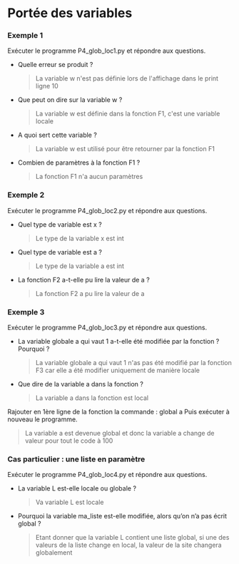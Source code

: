 # Portée des variables

### Exemple 1
Exécuter le programme P4_glob_loc1.py et répondre aux questions.

- Quelle erreur se produit ? 
    > La variable w n'est pas définie lors de l'affichage dans le print ligne 10
- Que peut on dire sur la variable w ?
    > La variable w est définie dans la fonction F1, c'est une variable locale
- A quoi sert cette variable ?
    > La variable w est utilisé pour être retourner par la fonction F1
- Combien de paramètres à la fonction F1 ?
    > La fonction F1 n'a aucun paramètres

### Exemple 2
Exécuter le programme P4_glob_loc2.py et répondre aux questions.

- Quel type de variable est x ?
    > Le type de la variable x est int
- Quel type de variable est a ?
    > Le type de la variable a est int
- La fonction F2 a-t-elle pu lire la valeur de a ?
    > La fonction F2 a pu lire la valeur de a

### Exemple 3
Exécuter le programme P4_glob_loc3.py et répondre aux questions.

- La variable globale a qui vaut 1 a-t-elle été modifiée par la fonction ? Pourquoi ?
    > La variable globale a qui vaut 1 n'as pas été modifié par la fonction F3 car elle a été modifier uniquement de manière locale
- Que dire de la variable a dans la fonction ?
    > La variable a dans la fonction est local

Rajouter en 1ère ligne de la fonction la commande :   global a
Puis exécuter à nouveau le programme.
> La variable a est devenue global et donc la variable a change de valeur pour tout le code à 100

### Cas particulier : une liste en paramètre
Exécuter le programme P4_glob_loc4.py et répondre aux questions.

- La variable L est-elle locale ou globale ?
    > Va variable L est locale
- Pourquoi la variable ma_liste est-elle modifiée, alors qu’on n’a pas écrit global ? 
    > Etant donner que la variable L contient une liste global, si une des valeurs de la liste change en local, la valeur de la site changera globalement